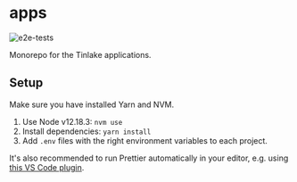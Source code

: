 # apps
![e2e-tests](https://github.com/centrifuge/apps/workflows/e2e-tests/badge.svg)

Monorepo for the Tinlake applications.

## Setup
Make sure you have installed Yarn and NVM.

1. Use Node v12.18.3: `nvm use`
2. Install dependencies: `yarn install`
3. Add `.env` files with the right environment variables to each project.

It's also recommended to run Prettier automatically in your editor, e.g. using [this VS Code plugin](https://marketplace.visualstudio.com/items?itemName=esbenp.prettier-vscode).

